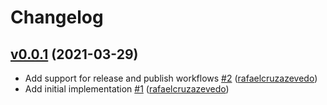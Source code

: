 # Changelog

## [v0.0.1](https://github.com/untile/eslint-config-untile-react/releases/tag/v0.0.1) (2021-03-29)
- Add support for release and publish workflows [\#2](https://github.com/untile/eslint-config-untile-react/pull/2) ([rafaelcruzazevedo](https://github.com/rafaelcruzazevedo))
- Add initial implementation [\#1](https://github.com/untile/eslint-config-untile-react/pull/1) ([rafaelcruzazevedo](https://github.com/rafaelcruzazevedo))
